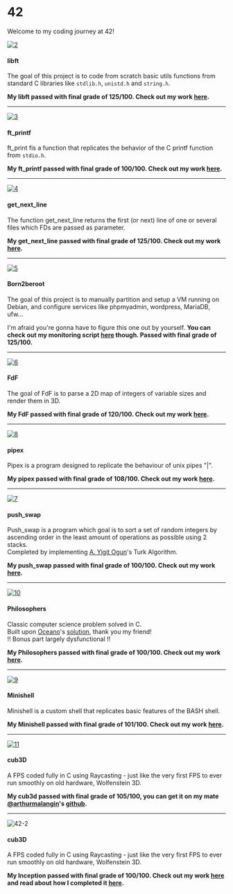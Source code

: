 # 42
Welcome to my coding journey at 42!

[![2](https://github.com/user-attachments/assets/a1814f18-0fa9-4e1f-a74b-40a717251f59)](https://github.com/rwintgen/libft)

#### libft
The goal of this project is to code from scratch basic utils functions from standard C libraries like `stdlib.h`, `unistd.h` and `string.h`.

__My libft passed with final grade of 125/100. Check out my work [here](https://github.com/rwintgen/libft).__

-----

[![3](https://github.com/user-attachments/assets/a891383e-6084-40f0-b57c-50a6edb97d7b)](https://github.com/rwintgen/ft_printf)

#### ft_printf
ft_print fis a function that replicates the behavior of the C printf function from `stdio.h`.

__My ft_printf passed with final grade of 100/100. Check out my work [here](https://github.com/rwintgen/ft_printf).__

-----

[![4](https://github.com/user-attachments/assets/3915c460-b043-472f-bd0b-c914a34ed6a6)](https://github.com/rwintgen/get_next_line)

#### get_next_line
The function get_next_line returns the first (or next) line of one or several files which FDs are passed as parameter.

__My get_next_line passed with final grade of 125/100. Check out my work [here](https://github.com/rwintgen/get_next_line).__

-----

[![5](https://github.com/user-attachments/assets/9b834fd6-30e1-49ea-855b-17f020b58e42)](https://github.com/rwintgen/Born2beRoot)

#### Born2beroot
The goal of this project is to manually partition and setup a VM running on Debian, and configure services like phpmyadmin, wordpress, MariaDB, ufw...

I'm afraid you're gonna have to figure this one out by yourself. __You can check out my monitoring script [here](https://github.com/rwintgen/Born2beRoot) though. Passed with final grade of 125/100.__

-----

[![6](https://github.com/user-attachments/assets/551794d8-20b6-49dc-91d1-90f4de29b35f)](https://github.com/rwintgen/FdF)

#### FdF
The goal of FdF is to parse a 2D map of integers of variable sizes and render them in 3D.

__My FdF passed with final grade of 120/100. Check out my work [here](https://github.com/rwintgen/FdF).__

-----

[![8](https://github.com/user-attachments/assets/319f3ea6-045b-4341-9483-786f105c17f6)](https://github.com/rwintgen/pipex)

#### pipex
Pipex is a program designed to replicate the behaviour of unix pipes "|".

__My pipex passed with final grade of 108/100. Check out my work [here](https://github.com/rwintgen/pipex).__

-----

[![7](https://github.com/user-attachments/assets/5bd4cba6-581c-4ece-b2ab-6ba3319642aa)](https://github.com/rwintgen/push_swap)

#### push_swap
Push_swap is a program which goal is to sort a set of random integers by ascending order in the least amount of operations as possible using 2 stacks.  
Completed by implementing [A. Yigit Ogun](https://github.com/ayogun)'s Turk Algorithm.

__My push_swap passed with final grade of 100/100. Check out my work [here](https://github.com/rwintgen/push_swap).__

-----

[![10](https://github.com/user-attachments/assets/3aae4c11-211b-4471-a6c1-b0a11ee17b02)](https://github.com/rwintgen/Philosophers)

#### Philosophers
Classic computer science problem solved in C.  
Built upon [Oceano](https://github.com/suspectedoceano)'s [solution](https://youtu.be/zOpzGHwJ3MU?si=kNvIcqguiE0a-Xkt), thank you my friend!  
!! Bonus part largely dysfunctional !!

__My Philosophers passed with final grade of 100/100. Check out my work [here](https://github.com/rwintgen/Philosophers).__

-----

[![9](https://github.com/user-attachments/assets/2618b2f2-fbde-4581-8225-6d930f6d3b2c)](https://github.com/rwintgen/Minishell)

#### Minishell
Minishell is a custom shell that replicates basic features of the BASH shell.

__My Minishell passed with final grade of 101/100. Check out my work [here](https://github.com/rwintgen/Minishell).__

-----

[![11](https://github.com/user-attachments/assets/d160f4a9-10b0-44ac-b9fd-fd00f0b8825c)](https://github.com/rwintgen/Cub3D)

#### cub3D
A FPS coded fully in C using Raycasting - just like the very first FPS to ever run smoothly on old hardware, Wolfenstein 3D.

__My cub3d passed with final grade of 105/100, you can get it on my mate [@arthurmalangin](https://github.com/arthurmalangin)'s [github](https://github.com/arthurmalangin/42_Cub3D).__

-----

![42-2](https://github.com/user-attachments/assets/7cf4dd0e-0d5b-402c-b1e6-82ed8e303682)

#### cub3D
A FPS coded fully in C using Raycasting - just like the very first FPS to ever run smoothly on old hardware, Wolfenstein 3D.

__My Inception passed with final grade of 100/100. Check out my work [here](https://github.com/rwintgen/Minishell) and read about how I completed it [here](https://medium.com/@wintgensromain/42-inception-project-a-beginners-guide-c1e2ab19bb9d).__
